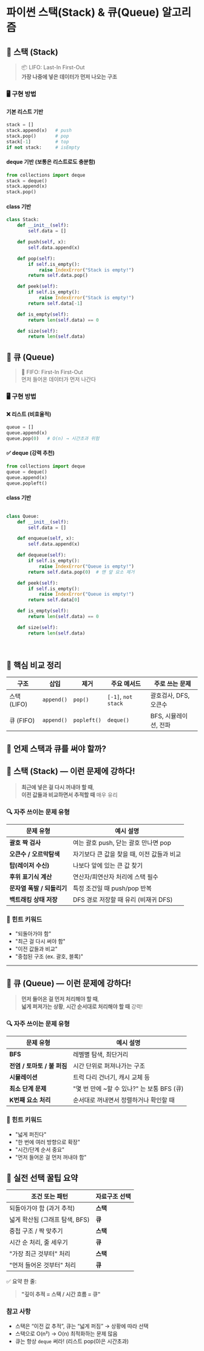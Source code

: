# 파이썬 스택(Stack) & 큐(Queue) 알고리즘 

## 🧱 스택 (Stack)

> 📦 LIFO: Last-In First-Out  
> **가장 나중에 넣은 데이터가 먼저 나오는 구조**



### 🖥️ 구현 방법

#### 기본 리스트 기반

```python
stack = []
stack.append(x)   # push
stack.pop()       # pop
stack[-1]         # top
if not stack:     # isEmpty
```

#### deque 기반 (보통은 리스트로도 충분함)

```python
from collections import deque
stack = deque()
stack.append(x)
stack.pop()
```

#### class 기반
```python
class Stack:
    def __init__(self):
        self.data = []

    def push(self, x):
        self.data.append(x)

    def pop(self):
        if self.is_empty():
            raise IndexError("Stack is empty!")
        return self.data.pop()

    def peek(self):
        if self.is_empty():
            raise IndexError("Stack is empty!")
        return self.data[-1]

    def is_empty(self):
        return len(self.data) == 0

    def size(self):
        return len(self.data)
```

## 🚌 큐 (Queue)

> 🚶 FIFO: First-In First-Out  
> 먼저 들어온 데이터가 먼저 나간다



### 🖥️ 구현 방법

#### ❌ 리스트 (비효율적)

```python
queue = []
queue.append(x)
queue.pop(0)   # O(n) → 시간초과 위험
```

#### ✅ deque (강력 추천)

```python
from collections import deque
queue = deque()
queue.append(x)
queue.popleft()
```
#### class 기반
```python

class Queue:
    def __init__(self):
        self.data = []

    def enqueue(self, x):
        self.data.append(x)

    def dequeue(self):
        if self.is_empty():
            raise IndexError("Queue is empty!")
        return self.data.pop(0)  # 맨 앞 요소 제거

    def peek(self):
        if self.is_empty():
            raise IndexError("Queue is empty!")
        return self.data[0]

    def is_empty(self):
        return len(self.data) == 0

    def size(self):
        return len(self.data)

```


<br>

## 🧠 핵심 비교 정리

| 구조 | 삽입 | 제거 | 주요 메서드 | 주로 쓰는 문제 |
|------|------|------|--------------|----------------|
| 스택 (LIFO) | `append()` | `pop()` | `[-1]`, `not stack` | 괄호검사, DFS, 오큰수 |
| 큐 (FIFO) | `append()` | `popleft()` | `deque()` | BFS, 시뮬레이션, 전파 |

## 🎯 언제 스택과 큐를 써야 할까?



## 🧱 스택 (Stack) — 이런 문제에 강하다!

> **최근에 넣은 걸 다시 꺼내야 할 때**,  
> **이전 값들과 비교하면서 추적할 때** 매우 유리

### 🔍 자주 쓰이는 문제 유형

| 문제 유형 | 예시 설명 |
|-----------|-----------|
| **괄호 짝 검사** | 여는 괄호 push, 닫는 괄호 만나면 pop |
| **오큰수 / 오르막탐색** | 자기보다 큰 값을 찾을 때, 이전 값들과 비교 |
| **탑(레이저 수신)** | 나보다 앞에 있는 큰 값 찾기 |
| **후위 표기식 계산** | 연산자/피연산자 처리에 스택 필수 |
| **문자열 폭발 / 되돌리기** | 특정 조건일 때 push/pop 반복 |
| **백트래킹 상태 저장** | DFS 경로 저장할 때 유리 (비재귀 DFS) |

### 🧠 힌트 키워드

- "되돌아가야 함"
- "최근 걸 다시 써야 함"
- "이전 값들과 비교"
- "중첩된 구조 (ex. 괄호, 블록)"


---

## 🚌 큐 (Queue) — 이런 문제에 강하다!

> **먼저 들어온 걸 먼저 처리해야 할 때**,  
> **넓게 퍼져가는 상황**, **시간 순서대로 처리해야 할 때** 강력!

### 🔍 자주 쓰이는 문제 유형

| 문제 유형 | 예시 설명 |
|-----------|-----------|
| **BFS** | 레벨별 탐색, 최단거리 |
| **전염 / 토마토 / 불 퍼짐** | 시간 단위로 퍼져나가는 구조 |
| **시뮬레이션** | 트럭 다리 건너기, 캐시 교체 등 |
| **최소 단계 문제** | "몇 번 만에 ~할 수 있나?" 는 보통 BFS (큐) |
| **K번째 요소 처리** | 순서대로 꺼내면서 정렬하거나 확인할 때 |

### 🧠 힌트 키워드

- "넓게 퍼진다"
- "한 번에 여러 방향으로 확장"
- "시간/단계 순서 중요"
- "먼저 들어온 걸 먼저 꺼내야 함"



## 🔄 실전 선택 꿀팁 요약

| 조건 또는 패턴 | 자료구조 선택 |
|----------------|----------------|
| 되돌아가야 함 (과거 추적) | **스택** |
| 넓게 확산됨 (그래프 탐색, BFS) | **큐** |
| 중첩 구조 / 짝 맞추기 | **스택** |
| 시간 순 처리, 줄 세우기 | **큐** |
| "가장 최근 것부터" 처리 | **스택** |
| "먼저 들어온 것부터" 처리 | **큐** |



✅ 요약 한 줄:

> **"깊이 추적 = 스택 / 시간 흐름 = 큐"**  




### 참고 사항

- 스택은 “이전 값 추적”, 큐는 “넓게 퍼짐” → 상황에 따라 선택
- 스택으로 O(n²) → O(n) 최적화하는 문제 많음 
- 큐는 항상 `deque` 써라! (리스트 pop(0)은 시간초과)



